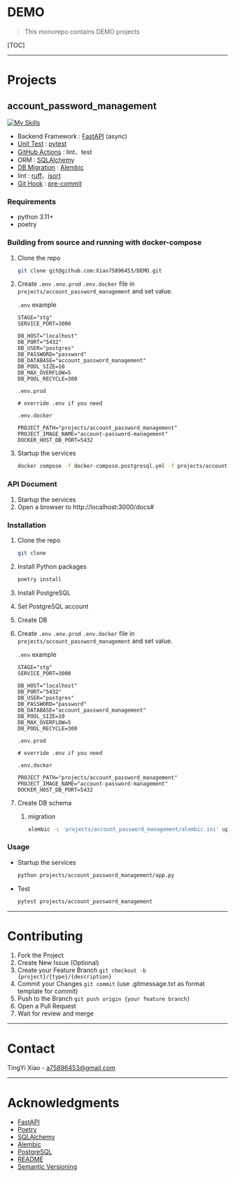 # DEMO
> This monorepo contains DEMO projects

[TOC]

---
# Projects
## account_password_management
[![My Skills](https://skillicons.dev/icons?i=python,fastapi,postgresql&theme=light)](https://skillicons.dev)

- Backend Framework : [FastAPI](https://fastapi.tiangolo.com/) (async)
- [Unit Test](https://github.com/Xiao75896453/DEMO/tree/develop/projects/account_password_management/tests) : [pytest](https://docs.pytest.org/en/stable/)
- [GitHub Actions](https://github.com/Xiao75896453/DEMO/actions) : lint、test
- ORM : [SQLAlchemy](https://www.sqlalchemy.org/)
- [DB Migration](https://github.com/Xiao75896453/DEMO/tree/develop/projects/account_password_management/alembic) : [Alembic](https://alembic.sqlalchemy.org/en/latest/)
- lint : [ruff](https://github.com/astral-sh/ruff)、[isort](https://pycqa.github.io/isort/index.html)
- [Git Hook](https://github.com/Xiao75896453/DEMO/blob/develop/.pre-commit-config.yaml) : [pre-commit](https://pre-commit.com/)

### Requirements
- python 3.11+
- poetry

### Building from source and running with docker-compose
1. Clone the repo
    ```bash
    git clone git@github.com:Xiao75896453/DEMO.git
    ```
2. Create `.env` `.env.prod` `.env.docker` file in `projects/account_password_management` and set value.

    `.env` example
    ```.env
    STAGE="stg"
    SERVICE_PORT=3000

    DB_HOST="localhost"
    DB_PORT="5432"
    DB_USER="postgres"
    DB_PASSWORD="password"
    DB_DATABASE="account_password_management"
    DB_POOL_SIZE=10
    DB_MAX_OVERFLOW=5
    DB_POOL_RECYCLE=300
    ```
    
    `.env.prod`
    ```.env
    # override .env if you need
    ```
    
    `.env.docker`
    ```.env
    PROJECT_PATH="projects/account_password_management"
    PROJECT_IMAGE_NAME="account-password-management"
    DOCKER_HOST_DB_PORT=5432
    ```

3. Startup the services
    ```bash
    docker compose -f docker-compose.postgresql.yml -f projects/account_password_management/docker-compose.yml --env-file projects/account_password_management/.env --env-file projects/account_password_management/.env.docker -f docker-compose.prod.yml --env-file projects/account_password_management/.env.prod up
    ```

### API Document
1. Startup the services
2. Open a browser to http://localhost:3000/docs#

### Installation
1. Clone the repo
    ```bash
    git clone
    ```
1. Install Python packages
    ```bash
    poetry install
    ```
1. Install PostgreSQL
1. Set PostgreSQL account
1. Create DB
1. Create `.env` `.env.prod` `.env.docker` file in `projects/account_password_management` and set value.

    `.env` example
    ```.env
    STAGE="stg"
    SERVICE_PORT=3000

    DB_HOST="localhost"
    DB_PORT="5432"
    DB_USER="postgres"
    DB_PASSWORD="password"
    DB_DATABASE="account_password_management"
    DB_POOL_SIZE=10
    DB_MAX_OVERFLOW=5
    DB_POOL_RECYCLE=300
    ```
    
    `.env.prod`
    ```.env
    # override .env if you need
    ```
    
    `.env.docker`
    ```.env
    PROJECT_PATH="projects/account_password_management"
    PROJECT_IMAGE_NAME="account-password-management"
    DOCKER_HOST_DB_PORT=5432
    ```
3. Create DB schema
    1. migration
        ```bash
        alembic -c 'projects/account_password_management/alembic.ini' upgrade head
        ```

### Usage
- Startup the services
    ```bash
    python projects/account_password_management/app.py
    ```

- Test
    ```bash
    pytest projects/account_password_management
    ```

---
# Contributing
1. Fork the Project
1. Create New Issue (Optional)
1. Create your Feature Branch ```git checkout -b {project}/{type}/{description}```
1. Commit your Changes ```git commit``` (use .gitmessage.txt as format template for commit)
1. Push to the Branch ```git push origin {your feature branch}```
1. Open a Pull Request
1. Wait for review and merge

---
# Contact
TingYi Xiao - a75896453@gmail.com

---
# Acknowledgments
- [FastAPI](https://fastapi.tiangolo.com/)
- [Poetry](https://python-poetry.org/)
- [SQLAlchemy](https://www.sqlalchemy.org/)
- [Alembic](https://alembic.sqlalchemy.org/en/latest/)
- [PostgreSQL](https://www.postgresql.org/)
- [README](https://github.com/othneildrew/Best-README-Template)
- [Semantic Versioning](https://semver.org/lang/zh-TW/)

